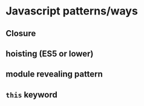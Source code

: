# Javascript patterns/ways

## Closure 

## hoisting (ES5 or lower)
## module revealing pattern
## `this` keyword